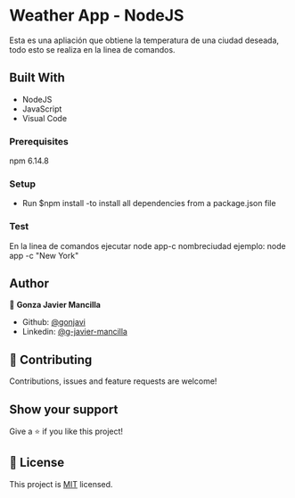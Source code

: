 # Weather App - NodeJS

Esta es una apliación que obtiene la temperatura de una ciudad deseada, todo esto se realiza en la linea de comandos.


## Built With

- NodeJS
- JavaScript
- Visual Code

### Prerequisites
npm 6.14.8

### Setup

 - Run $npm install   -to install all dependencies from a package.json file

### Test

En la linea de comandos ejecutar node app-c nombreciudad ejemplo: node app -c "New York"

## Author

👤 **Gonza Javier Mancilla**

- Github: [@gonjavi](https://github.com/gonjavi)
- Linkedin: [@g-javier-mancilla](https://www.linkedin.com/in/g-javier-mancilla-a686a9178/)


## 🤝 Contributing

Contributions, issues and feature requests are welcome!


## Show your support

Give a ⭐️ if you like this project!


## 📝 License

This project is [MIT](lic.url) licensed.
